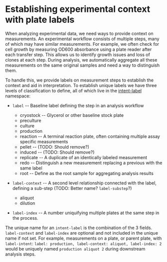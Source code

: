 # Establishing experimental context with plate labels

When analyzing experimental data, we need ways to provide context on
measurements. An experimental workflow consists of multiple steps, many of which
may have similar measurements. For example, we often check for cell growth by
measuring OD600 absorbance using a plate reader after each transfer step. This
allows us to identify growth issues and loss of clones at each step. During
analysis, we automatically aggregate all these measurements on the same original
samples and need a way to distinguish them.

To handle this, we provide labels on measurement steps to establish the context
and aid in interpretation. To establish unique labels we have three levels of
classification to define, all of which live in the
[intent-label](https://www.ebi.ac.uk/ols/ontologies/obi/terms?iri=http%3A%2F%2Fpurl.obolibrary.org%2Fobo%2FIAO_0000009)
namespace:

- `label` -- Baseline label defining the step in an analysis workflow
  - cryostock -- Glycerol or other baseline stock plate
  - preculture
  - culture
  - production
  - reaction -- A terminal reaction plate, often containing multiple assay
    specific measurements
  - pellet --  (TODO: Should remove?)
  - induced -- (TODO: Should remove?)
  - replicate -- A duplicate of an identically labeled measurement
  - redo -- Distinguish a new measurement replacing a previous with the same
    label
  - root -- Define as the root sample for aggregating analysis results

- `label-context` -- A second level relationship connected with the label,
  defining a sub-step (TODO: Better name? `label-substep`?)
  - aliquot
  - dilution

- `label-index` -- A number uniquifying multiple plates at the same step in the
  process.

The unique name for an `intent-label` is the combination of the 3 fields.
`label-context` and `label-index` are optional and not included in the unique
name if not set. For example, measurements on a plate, or parent plate, with `label-intent`: 
`label: production, label-context: aliquot, label-index: 2` would be uniquely named 
`production aliquot 2` during downstream analysis steps.

